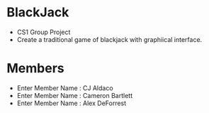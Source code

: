 # BlackJack
- CS1 Group Project
- Create a traditional game of blackjack with graphiical interface.
#  Members
- Enter Member Name : CJ Aldaco
- Enter Member Name : Cameron Bartlett
- Enter Member Name : Alex DeForrest
